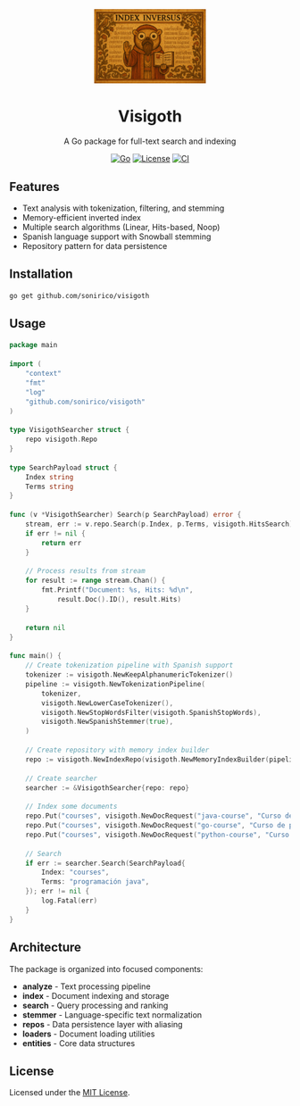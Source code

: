 <div align="center">
  <img src="visigoth.png" alt="Visigoth" width="200"/>
  
  # Visigoth
  
  A Go package for full-text search and indexing
  
  [![Go](https://img.shields.io/badge/Go-1.23%2B-blue)](https://golang.org/)
  [![License](https://img.shields.io/badge/License-MIT-green.svg)](LICENSE)
  [![CI](https://github.com/sonirico/visigoth/actions/workflows/test.yml/badge.svg)](https://github.com/sonirico/visigoth/actions/workflows/test.yml)
  
</div>

## Features

- Text analysis with tokenization, filtering, and stemming
- Memory-efficient inverted index
- Multiple search algorithms (Linear, Hits-based, Noop)
- Spanish language support with Snowball stemming
- Repository pattern for data persistence

## Installation

```bash
go get github.com/sonirico/visigoth
```

## Usage

```go
package main

import (
    "context"
    "fmt"
    "log"
    "github.com/sonirico/visigoth"
)

type VisigothSearcher struct {
    repo visigoth.Repo
}

type SearchPayload struct {
    Index string
    Terms string
}

func (v *VisigothSearcher) Search(p SearchPayload) error {
    stream, err := v.repo.Search(p.Index, p.Terms, visigoth.HitsSearch)
    if err != nil {
        return err
    }
    
    // Process results from stream
    for result := range stream.Chan() {
        fmt.Printf("Document: %s, Hits: %d\n", 
            result.Doc().ID(), result.Hits)
    }
    
    return nil
}

func main() {
    // Create tokenization pipeline with Spanish support
    tokenizer := visigoth.NewKeepAlphanumericTokenizer()
    pipeline := visigoth.NewTokenizationPipeline(
        tokenizer,
        visigoth.NewLowerCaseTokenizer(),
        visigoth.NewStopWordsFilter(visigoth.SpanishStopWords),
        visigoth.NewSpanishStemmer(true),
    )
    
    // Create repository with memory index builder
    repo := visigoth.NewIndexRepo(visigoth.NewMemoryIndexBuilder(pipeline))
    
    // Create searcher
    searcher := &VisigothSearcher{repo: repo}
    
    // Index some documents
    repo.Put("courses", visigoth.NewDocRequest("java-course", "Curso de programación en Java"))
    repo.Put("courses", visigoth.NewDocRequest("go-course", "Curso de programación en Go"))
    repo.Put("courses", visigoth.NewDocRequest("python-course", "Curso de programación en Python"))
    
    // Search
    if err := searcher.Search(SearchPayload{
        Index: "courses",
        Terms: "programación java",
    }); err != nil {
        log.Fatal(err)
    }
}
```

## Architecture

The package is organized into focused components:

- **analyze** - Text processing pipeline
- **index** - Document indexing and storage  
- **search** - Query processing and ranking
- **stemmer** - Language-specific text normalization
- **repos** - Data persistence layer with aliasing
- **loaders** - Document loading utilities
- **entities** - Core data structures

## License

Licensed under the [MIT License](LICENSE).

